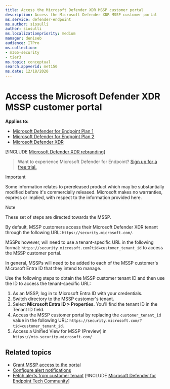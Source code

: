 ```yaml
---
title: Access the Microsoft Defender XDR MSSP customer portal
description: Access the Microsoft Defender XDR MSSP customer portal
ms.service: defender-endpoint
ms.author: siosulli
author: siosulli
ms.localizationpriority: medium
manager: deniseb
audience: ITPro
ms.collection: 
- m365-security
- tier3
ms.topic: conceptual
search.appverid: met150
ms.date: 12/18/2020
---
```


# Access the Microsoft Defender XDR MSSP customer portal

**Applies to:**

- [Microsoft Defender for Endpoint Plan 1](microsoft-defender-endpoint.md)
- [Microsoft Defender for Endpoint Plan 2](microsoft-defender-endpoint.md)
- [Microsoft Defender XDR](/defender-xdr)

[!INCLUDE [Microsoft Defender XDR rebranding](../includes/microsoft-defender.md)]

> Want to experience Microsoft Defender for Endpoint? [Sign up for a free trial.](https://signup.microsoft.com/create-account/signup?products=7f379fee-c4f9-4278-b0a1-e4c8c2fcdf7e&ru=https://aka.ms/MDEp2OpenTrial?ocid=docs-mssp-support-abovefoldlink)

> [!IMPORTANT]
> Some information relates to prereleased product which may be substantially modified before it's commercially released. Microsoft makes no warranties, express or implied, with respect to the information provided here.

> [!NOTE]
> These set of steps are directed towards the MSSP.

By default, MSSP customers access their Microsoft Defender XDR tenant through the following URL: `https://security.microsoft.com/`.

MSSPs however, will need to use a tenant-specific URL in the following format: `https://security.microsoft.com?tid=customer_tenant_id` to access the MSSP customer portal.

In general, MSSPs will need to be added to each of the MSSP customer's Microsoft Entra ID that they intend to manage.

Use the following steps to obtain the MSSP customer tenant ID and then use the ID to access the tenant-specific URL:

1. As an MSSP, log in to Microsoft Entra ID with your credentials.
2. Switch directory to the MSSP customer's tenant.
3. Select **Microsoft Entra ID > Properties**. You'll find the tenant ID in the Tenant ID field.
4. Access the MSSP customer portal by replacing the `customer_tenant_id` value in the following URL: `https://security.microsoft.com/?tid=customer_tenant_id`.
5. Access a Unified View for MSSP (Preview) in `https://mto.security.microsoft.com/`

## Related topics

- [Grant MSSP access to the portal](grant-mssp-access.md)
- [Configure alert notifications](configure-mssp-notifications.md)
- [Fetch alerts from customer tenant](api/fetch-alerts-mssp.md)
[!INCLUDE [Microsoft Defender for Endpoint Tech Community](../includes/defender-mde-techcommunity.md)]
